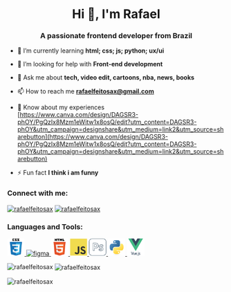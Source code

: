 
<h1 align="center">Hi 👋, I'm Rafael</h1>  
<h3 align="center">A passionate frontend developer from Brazil</h3>  
  
  
- 🌱 I’m currently learning **html; css; js; python; ux/ui**  
  
- 🤝 I’m looking for help with **Front-end development**  
  
- 💬 Ask me about **tech, video edit, cartoons, nba, news, books**  
  
- 📫 How to reach me **rafaelfeitosax@gmail.com**  
  
- 📄 Know about my experiences [https://www.canva.com/design/DAGSR3-phOY/PgQzIx8Mzm1eWitw1x8osQ/edit?utm_content=DAGSR3-phOY&utm_campaign=designshare&utm_medium=link2&utm_source=sharebutton](https://www.canva.com/design/DAGSR3-phOY/PgQzIx8Mzm1eWitw1x8osQ/edit?utm_content=DAGSR3-phOY&utm_campaign=designshare&utm_medium=link2&utm_source=sharebutton)  
  
- ⚡ Fun fact **I think i am funny**  
  
<h3 align="left">Connect with me:</h3>  
<p align="left">  
<a href="https://linkedin.com/in/rafaelfeitosax" target="blank"><img align="center" src="https://raw.githubusercontent.com/rahuldkjain/github-profile-readme-generator/master/src/images/icons/Social/linked-in-alt.svg" alt="rafaelfeitosax" height="30" width="40" /></a>  
<a href="https://instagram.com/rafaelfeitosax" target="blank"><img align="center" src="https://raw.githubusercontent.com/rahuldkjain/github-profile-readme-generator/master/src/images/icons/Social/instagram.svg" alt="rafaelfeitosax" height="30" width="40" /></a>  
</p>  
  
<h3 align="left">Languages and Tools:</h3>  
<p align="left"> <a href="https://www.w3schools.com/css/" target="_blank" rel="noreferrer"> <img src="https://raw.githubusercontent.com/devicons/devicon/master/icons/css3/css3-original-wordmark.svg" alt="css3" width="40" height="40"/> </a> <a href="https://www.figma.com/" target="_blank" rel="noreferrer"> <img src="https://www.vectorlogo.zone/logos/figma/figma-icon.svg" alt="figma" width="40" height="40"/> </a> <a href="https://www.w3.org/html/" target="_blank" rel="noreferrer"> <img src="https://raw.githubusercontent.com/devicons/devicon/master/icons/html5/html5-original-wordmark.svg" alt="html5" width="40" height="40"/> </a> <a href="https://developer.mozilla.org/en-US/docs/Web/JavaScript" target="_blank" rel="noreferrer"> <img src="https://raw.githubusercontent.com/devicons/devicon/master/icons/javascript/javascript-original.svg" alt="javascript" width="40" height="40"/> </a> <a href="https://www.photoshop.com/en" target="_blank" rel="noreferrer"> <img src="https://raw.githubusercontent.com/devicons/devicon/master/icons/photoshop/photoshop-line.svg" alt="photoshop" width="40" height="40"/> </a> <a href="https://www.python.org" target="_blank" rel="noreferrer"> <img src="https://raw.githubusercontent.com/devicons/devicon/master/icons/python/python-original.svg" alt="python" width="40" height="40"/> </a> <a href="https://vuejs.org/" target="_blank" rel="noreferrer"> <img src="https://raw.githubusercontent.com/devicons/devicon/master/icons/vuejs/vuejs-original-wordmark.svg" alt="vuejs" width="40" height="40"/> </a> </p>  
  
<p><img align="left" src="https://github-readme-stats.vercel.app/api/top-langs?username=rafaelfeitosax&show_icons=true&locale=en&layout=compact" alt="rafaelfeitosax" /></p>  
  
<p>&nbsp;<img align="center" src="https://github-readme-stats.vercel.app/api?username=rafaelfeitosax&show_icons=true&locale=en" alt="rafaelfeitosax" /></p>  
  
<p><img align="center" src="https://github-readme-streak-stats.herokuapp.com/?user=rafaelfeitosax&" alt="rafaelfeitosax" /></p>
